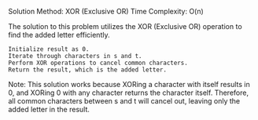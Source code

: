 Solution Method: XOR (Exclusive OR)
Time Complexity: O(n)

The solution to this problem utilizes the XOR (Exclusive OR) operation to find the added letter efficiently.

    Initialize result as 0.
    Iterate through characters in s and t.
    Perform XOR operations to cancel common characters.
    Return the result, which is the added letter.

Note: This solution works because XORing a character with itself results in 0, and XORing 0 with any character returns the character itself. Therefore, all common characters between s and t will cancel out, leaving only the added letter in the result.